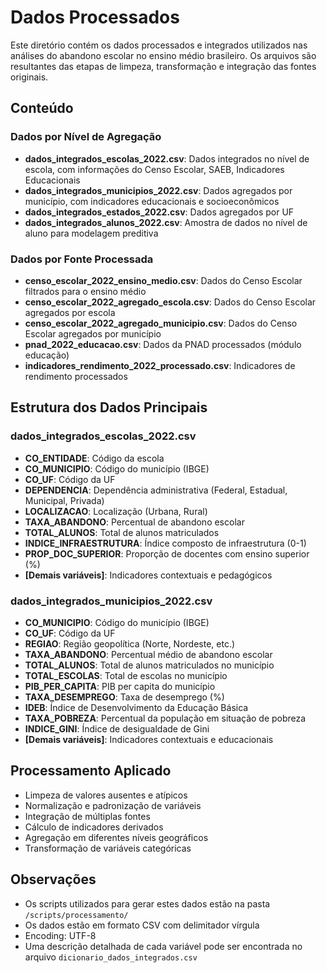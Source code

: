 # Dados Processados

Este diretório contém os dados processados e integrados utilizados nas análises do abandono escolar no ensino médio brasileiro. Os arquivos são resultantes das etapas de limpeza, transformação e integração das fontes originais.

## Conteúdo

### Dados por Nível de Agregação

- **dados_integrados_escolas_2022.csv**: Dados integrados no nível de escola, com informações do Censo Escolar, SAEB, Indicadores Educacionais
- **dados_integrados_municipios_2022.csv**: Dados agregados por município, com indicadores educacionais e socioeconômicos
- **dados_integrados_estados_2022.csv**: Dados agregados por UF
- **dados_integrados_alunos_2022.csv**: Amostra de dados no nível de aluno para modelagem preditiva

### Dados por Fonte Processada

- **censo_escolar_2022_ensino_medio.csv**: Dados do Censo Escolar filtrados para o ensino médio
- **censo_escolar_2022_agregado_escola.csv**: Dados do Censo Escolar agregados por escola
- **censo_escolar_2022_agregado_municipio.csv**: Dados do Censo Escolar agregados por município
- **pnad_2022_educacao.csv**: Dados da PNAD processados (módulo educação)
- **indicadores_rendimento_2022_processado.csv**: Indicadores de rendimento processados

## Estrutura dos Dados Principais

### dados_integrados_escolas_2022.csv

- **CO_ENTIDADE**: Código da escola
- **CO_MUNICIPIO**: Código do município (IBGE)
- **CO_UF**: Código da UF
- **DEPENDENCIA**: Dependência administrativa (Federal, Estadual, Municipal, Privada)
- **LOCALIZACAO**: Localização (Urbana, Rural)
- **TAXA_ABANDONO**: Percentual de abandono escolar
- **TOTAL_ALUNOS**: Total de alunos matriculados
- **INDICE_INFRAESTRUTURA**: Índice composto de infraestrutura (0-1)
- **PROP_DOC_SUPERIOR**: Proporção de docentes com ensino superior (%)
- **[Demais variáveis]**: Indicadores contextuais e pedagógicos

### dados_integrados_municipios_2022.csv

- **CO_MUNICIPIO**: Código do município (IBGE)
- **CO_UF**: Código da UF
- **REGIAO**: Região geopolítica (Norte, Nordeste, etc.)
- **TAXA_ABANDONO**: Percentual médio de abandono escolar
- **TOTAL_ALUNOS**: Total de alunos matriculados no município
- **TOTAL_ESCOLAS**: Total de escolas no município
- **PIB_PER_CAPITA**: PIB per capita do município
- **TAXA_DESEMPREGO**: Taxa de desemprego (%)
- **IDEB**: Índice de Desenvolvimento da Educação Básica
- **TAXA_POBREZA**: Percentual da população em situação de pobreza
- **INDICE_GINI**: Índice de desigualdade de Gini
- **[Demais variáveis]**: Indicadores contextuais e educacionais

## Processamento Aplicado

- Limpeza de valores ausentes e atípicos
- Normalização e padronização de variáveis
- Integração de múltiplas fontes
- Cálculo de indicadores derivados
- Agregação em diferentes níveis geográficos
- Transformação de variáveis categóricas

## Observações

- Os scripts utilizados para gerar estes dados estão na pasta `/scripts/processamento/`
- Os dados estão em formato CSV com delimitador vírgula
- Encoding: UTF-8
- Uma descrição detalhada de cada variável pode ser encontrada no arquivo `dicionario_dados_integrados.csv`
